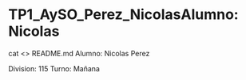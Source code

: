 # TP1_AySO_Perez_NicolasAlumno: Nicolas
cat <<EOF>> README.md
Alumno: Nicolas Perez

Division: 115
Turno: Mañana
